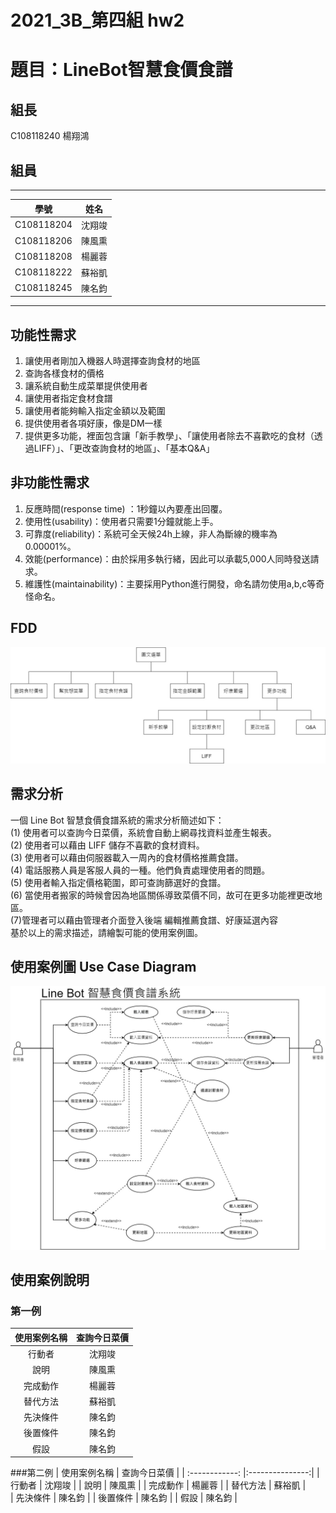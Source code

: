 # 2021_3B_第四組 hw2
# 題目：LineBot智慧食價食譜
## 組長
C108118240 楊翔鴻
## 組員
***
| 學號  | 姓名  | 
| :------------: |:---------------:|
| C108118204 | 沈翔竣 | 
| C108118206 | 陳風熏 | 
| C108118208 | 楊麗蓉 | 
| C108118222 | 蘇裕凱 |  
| C108118245 | 陳名鈞 | 
***
## 功能性需求
1. 讓使用者剛加入機器人時選擇查詢食材的地區
2. 查詢各樣食材的價格
3. 讓系統自動生成菜單提供使用者
4. 讓使用者指定食材食譜
5. 讓使用者能夠輸入指定金額以及範圍
6. 提供使用者各項好康，像是DM一樣
7. 提供更多功能，裡面包含讓「新手教學」、「讓使用者除去不喜歡吃的食材（透過LIFF）」、「更改查詢食材的地區」、「基本Q&A」

## 非功能性需求
1. 反應時間(response time) ：1秒鐘以內要產出回覆。
2. 使用性(usability)：使用者只需要1分鐘就能上手。 
3. 可靠度(reliability)：系統可全天候24h上線，非人為斷線的機率為0.00001%。
4. 效能(performance)：由於採用多執行緒，因此可以承載5,000人同時發送請求。
5. 維護性(maintainability)：主要採用Python進行開發，命名請勿使用a,b,c等奇怪命名。


## FDD
![FDD](FDD.jpg "FDD")

## 需求分析
一個 Line Bot 智慧食價食譜系統的需求分析簡述如下：<br>
(1) 使用者可以查詢今日菜價，系統會自動上網尋找資料並產生報表。<br>
(2) 使用者可以藉由 LIFF 儲存不喜歡的食材資料。<br>
(3) 使用者可以藉由伺服器載入一周內的食材價格推薦食譜。<br>
(4) 電話服務人員是客服人員的一種。他們負責處理使用者的問題。<br>
(5) 使用者輸入指定價格範圍，即可查詢篩選好的食譜。<br>
(6) 當使用者搬家的時候會因為地區關係導致菜價不同，故可在更多功能裡更改地區。<br>
(7)管理者可以藉由管理者介面登入後端 編輯推薦食譜、好康延選內容<br>
基於以上的需求描述，請繪製可能的使用案例圖。

## 使用案例圖 Use Case Diagram
![UCD](UCD.jpg "UCD")

## 使用案例說明
### 第一例
| 使用案例名稱  | 查詢今日菜價  | 
| :------------: |:---------------:|
| 行動者 | 沈翔竣 | 
| 說明 | 陳風熏 | 
| 完成動作 | 楊麗蓉 | 
| 替代方法 | 蘇裕凱 |  
| 先決條件 | 陳名鈞 |
| 後置條件 | 陳名鈞 | 
| 假設 | 陳名鈞 | 

###第二例
| 使用案例名稱  | 查詢今日菜價  | 
| :------------: |:---------------:|
| 行動者 | 沈翔竣 | 
| 說明 | 陳風熏 | 
| 完成動作 | 楊麗蓉 | 
| 替代方法 | 蘇裕凱 |  
| 先決條件 | 陳名鈞 |
| 後置條件 | 陳名鈞 | 
| 假設 | 陳名鈞 | 

